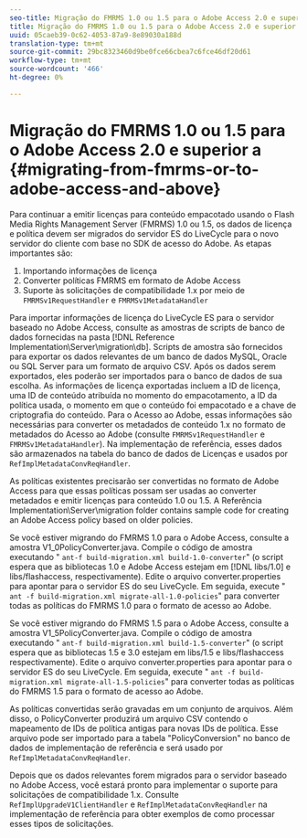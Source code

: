```yaml
---
seo-title: Migração do FMRMS 1.0 ou 1.5 para o Adobe Access 2.0 e superior
title: Migração do FMRMS 1.0 ou 1.5 para o Adobe Access 2.0 e superior
uuid: 05caeb39-0c62-4053-87a9-8e89030a188d
translation-type: tm+mt
source-git-commit: 29bc8323460d9be0fce66cbea7c6fce46df20d61
workflow-type: tm+mt
source-wordcount: '466'
ht-degree: 0%

---
```



# Migração do FMRMS 1.0 ou 1.5 para o Adobe Access 2.0 e superior a {#migrating-from-fmrms-or-to-adobe-access-and-above}

Para continuar a emitir licenças para conteúdo empacotado usando o Flash Media Rights Management Server (FMRMS) 1.0 ou 1.5, os dados de licença e política devem ser migrados do servidor ES do LiveCycle para o novo servidor do cliente com base no SDK de acesso do Adobe. As etapas importantes são:

1. Importando informações de licença
1. Converter políticas FMRMS em formato de Adobe Access
1. Suporte às solicitações de compatibilidade 1.x por meio de `FMRMSv1RequestHandler` e `FMRMSv1MetadataHandler`

Para importar informações de licença do LiveCycle ES para o servidor baseado no Adobe Access, consulte as amostras de scripts de banco de dados fornecidas na pasta [!DNL Reference Implementation\Server\migration\db]. Scripts de amostra são fornecidos para exportar os dados relevantes de um banco de dados MySQL, Oracle ou SQL Server para um formato de arquivo CSV. Após os dados serem exportados, eles poderão ser importados para o banco de dados de sua escolha. As informações de licença exportadas incluem a ID de licença, uma ID de conteúdo atribuída no momento do empacotamento, a ID da política usada, o momento em que o conteúdo foi empacotado e a chave de criptografia do conteúdo. Para o Acesso ao Adobe, essas informações são necessárias para converter os metadados de conteúdo 1.x no formato de metadados do Acesso ao Adobe (consulte `FMRMSv1RequestHandler` e `FMRMSv1MetadataHandler`). Na implementação de referência, esses dados são armazenados na tabela do banco de dados de Licenças e usados por `RefImplMetadataConvReqHandler`.

As políticas existentes precisarão ser convertidas no formato de Adobe Access para que essas políticas possam ser usadas ao converter metadados e emitir licenças para conteúdo 1.0 ou 1.5. A Referência Implementation\Server\migration folder contains sample code for creating an Adobe Access policy based on older policies.

Se você estiver migrando do FMRMS 1.0 para o Adobe Access, consulte a amostra V1_0PolicyConverter.java. Compile o código de amostra executando &quot; `ant-f build-migration.xml build-1.0-converter`&quot; (o script espera que as bibliotecas 1.0 e Adobe Access estejam em [!DNL libs/1.0] e libs/flashaccess, respectivamente). Edite o arquivo converter.properties para apontar para o servidor ES do seu LiveCycle. Em seguida, execute &quot; `ant -f build-migration.xml migrate-all-1.0-policies`&quot; para converter todas as políticas do FMRMS 1.0 para o formato de acesso ao Adobe.

Se você estiver migrando do FMRMS 1.5 para o Adobe Access, consulte a amostra V1_5PolicyConverter.java. Compile o código de amostra executando &quot; `ant-f build-migration.xml build-1.5-converter`&quot; (o script espera que as bibliotecas 1.5 e 3.0 estejam em libs/1.5 e libs/flashaccess respectivamente). Edite o arquivo converter.properties para apontar para o servidor ES do seu LiveCycle. Em seguida, execute &quot; `ant -f build-migration.xml migrate-all-1.5-policies`&quot; para converter todas as políticas do FMRMS 1.5 para o formato de acesso ao Adobe.

As políticas convertidas serão gravadas em um conjunto de arquivos. Além disso, o PolicyConverter produzirá um arquivo CSV contendo o mapeamento de IDs de política antigas para novas IDs de política. Esse arquivo pode ser importado para a tabela &quot;PolicyConversion&quot; no banco de dados de implementação de referência e será usado por `RefImplMetadataConvReqHandler`.

Depois que os dados relevantes forem migrados para o servidor baseado no Adobe Access, você estará pronto para implementar o suporte para solicitações de compatibilidade 1.x. Consulte `RefImplUpgradeV1ClientHandler` e `RefImplMetadataConvReqHandler` na implementação de referência para obter exemplos de como processar esses tipos de solicitações.
